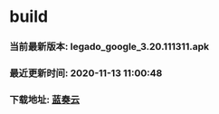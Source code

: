 # build

### 当前最新版本: legado_google_3.20.111311.apk
### 最近更新时间: 2020-11-13 11:00:48
### 下载地址: [蓝奏云](https://wwa.lanzous.com/b0d8bblej)

